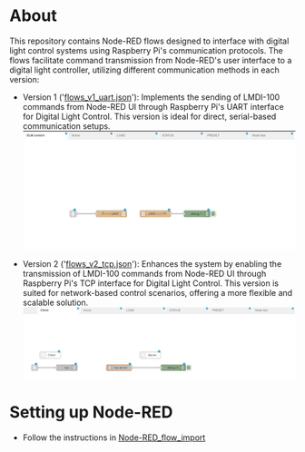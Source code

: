 # About
This repository contains Node-RED flows designed to interface with digital light control systems using Raspberry Pi's communication protocols. The flows facilitate command transmission from Node-RED's user interface to a digital light controller, utilizing different communication methods in each version:

* Version 1 ('[flows_v1_uart.json](./flows_v1_uart.json)'): Implements the sending of LMDI-100 commands from Node-RED UI through Raspberry Pi's UART interface for Digital Light Control. This version is ideal for direct, serial-based communication setups.
  ![flows_v1_uart](img/flows_v1_uart.png)
  
* Version 2 ('[flows_v2_tcp.json](./flows_v2_tcp.json)'): Enhances the system by enabling the transmission of LMDI-100 commands from Node-RED UI through Raspberry Pi's TCP interface for Digital Light Control. This version is suited for network-based control scenarios, offering a more flexible and scalable solution.
  ![flows_v2_tcp](img/flows_v2_tcp.png)

# Setting up Node-RED
* Follow the instructions in [Node-RED_flow_import](https://flowfuse.com/blog/2023/03/3-quick-node-red-tips-5/#2.-import-helpful-example-flows-provided-with-custom-nodes)
